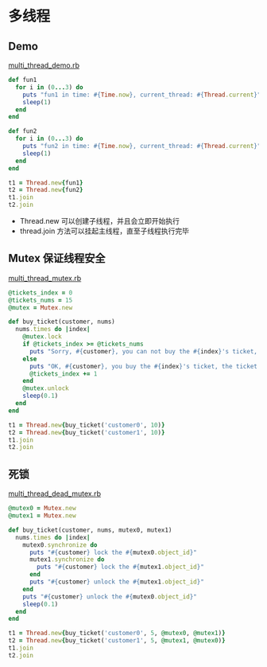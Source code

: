 # 多线程

## Demo

[multi_thread_demo.rb](./multi_thread_demo.rb)

```ruby
def fun1
  for i in (0...3) do
    puts "fun1 in time: #{Time.now}, current_thread: #{Thread.current}"
    sleep(1)
  end
end

def fun2
  for i in (0...3) do
    puts "fun2 in time: #{Time.now}, current_thread: #{Thread.current}"
    sleep(1)
  end
end

t1 = Thread.new{fun1}
t2 = Thread.new{fun2}
t1.join
t2.join
```

- Thread.new 可以创建子线程，并且会立即开始执行
- thread.join 方法可以挂起主线程，直至子线程执行完毕

## Mutex 保证线程安全

[multi_thread_mutex.rb](./multi_thread_mutex.rb)

```ruby
@tickets_index = 0
@tickets_nums = 15
@mutex = Mutex.new

def buy_ticket(customer, nums)
  nums.times do |index|
    @mutex.lock
    if @tickets_index >= @tickets_nums
      puts "Sorry, #{customer}, you can not buy the #{index}'s ticket, not enough ticket"
    else
      puts "OK, #{customer}, you buy the #{index}'s ticket, the ticket number is #{@tickets_index}"
      @tickets_index += 1
    end
    @mutex.unlock
    sleep(0.1)
  end
end

t1 = Thread.new{buy_ticket('customer0', 10)}
t2 = Thread.new{buy_ticket('customer1', 10)}
t1.join
t2.join
```

## 死锁

[multi_thread_dead_mutex.rb](./multi_thread_dead_mutex.rb)

```ruby
@mutex0 = Mutex.new
@mutex1 = Mutex.new

def buy_ticket(customer, nums, mutex0, mutex1)
  nums.times do |index|
    mutex0.synchronize do
      puts "#{customer} lock the #{mutex0.object_id}"
      mutex1.synchronize do
        puts "#{customer} lock the #{mutex1.object_id}"
      end
      puts "#{customer} unlock the #{mutex1.object_id}"
    end
    puts "#{customer} unlock the #{mutex0.object_id}"
    sleep(0.1)
  end
end

t1 = Thread.new{buy_ticket('customer0', 5, @mutex0, @mutex1)}
t2 = Thread.new{buy_ticket('customer1', 5, @mutex1, @mutex0)}
t1.join
t2.join
```
